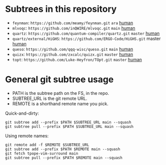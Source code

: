 # Subtrees in this repository

- `feynman`: `https://github.com/meamy/feynman.git` `ara` [human](https://github.com/meamy/feynman)
- `mlvoqc`: `https://github.com/inQWIRE/mlvoqc.git` `main` [human](https://github.com/inQWIRE/mlvoqc)
- `quartz`: `https://github.com/quantum-compiler/quartz.git` `master` [human](https://github.com/quantum-compiler/quartz)
- `quartz/external/HiGHS`: `https://github.com/ERGO-Code/HiGHS.git` master [human](https://github.com/ERGO-Code/HiGHS)
- `queso`: `https://github.com/qqq-wisc/queso.git` `main` [human](https://github.com/qqq-wisc/queso)
- `quizx`: `https://github.com/zxcalc/quizx.git` `master` [human](https://github.com/zxcalc/quizx)
- `topt`: `https://github.com/Luke-Heyfron/TOpt.git` `master` [human](https://github.com/Luke-Heyfron/TOpt)


# General git subtree usage

- PATH is the subtree path on the FS, in the repo.
- SUBTREE_URL is the git remote URL.
- REMOTE is a shorthand remote name you pick.

Quick-and-dirty:
```
git subtree add --prefix $PATH $SUBTREE_URL main --squash
git subtree pull --prefix $PATH $SUBTREE_URL main --squash
```

Using remote names:
```
git remote add -f $REMOTE $SUBTREE_URL
git subtree add --prefix $PATH $REMOTE main --squash
git fetch tpope-vim-surround main
git subtree pull --prefix $PATH $REMOTE main --squash
```

